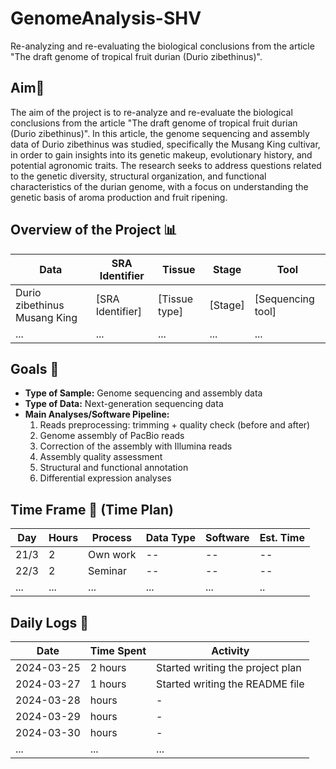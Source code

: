 # GenomeAnalysis-SHV
Re-analyzing and re-evaluating the biological conclusions from the article "The draft genome of tropical fruit durian (Durio zibethinus)".

## Aim🎯
The aim of the project is to re-analyze and re-evaluate the biological conclusions from the article "The draft genome of tropical fruit durian (Durio zibethinus)". In this article, the genome sequencing and assembly data of Durio zibethinus was studied, specifically the Musang King cultivar, in order to gain insights into its genetic makeup, evolutionary history, and potential agronomic traits. The research seeks to address questions related to the genetic diversity, structural organization, and functional characteristics of the durian genome, with a focus on understanding the genetic basis of aroma production and fruit ripening.

## Overview of the Project 📊
| Data              | SRA Identifier | Tissue | Stage | Tool  |
|-------------------|----------------|--------|-------|-------|
| Durio zibethinus Musang King | [SRA Identifier] | [Tissue type] | [Stage] | [Sequencing tool] |
| ... | ... | ... | ... | ... |


## Goals 🎯
- **Type of Sample:** Genome sequencing and assembly data
- **Type of Data:** Next-generation sequencing data
- **Main Analyses/Software Pipeline:**  
  1. Reads preprocessing: trimming + quality check (before and after)
  2. Genome assembly of PacBio reads
  3. Correction of the assembly with Illumina reads
  4. Assembly quality assessment
  5. Structural and functional annotation
  6. Differential expression analyses
     
## Time Frame 📅 (Time Plan)
| Day   | Hours | Process   | Data Type | Software | Est. Time |
|-------|-------|-----------|-----------|----------|-----------|
| 21/3  | 2     | Own work  | --| --| --|
| 22/3  | 2     | Seminar   | --        | --       | --        |
| ...  | ...     | ...   | ...        | ...       | ..        |

## Daily Logs 📝
| Date       | Time Spent | Activity                                      |
|------------|------------|-----------------------------------------------|
| 2024-03-25 | 2 hours    | Started writing the project plan |
| 2024-03-27 | 1 hours    | Started writing the README file |
| 2024-03-28 |  hours    | -               |
| 2024-03-29 |  hours    | -  |
| 2024-03-30 |  hours    | -                     |
| ...        | ...        | ...                        |
